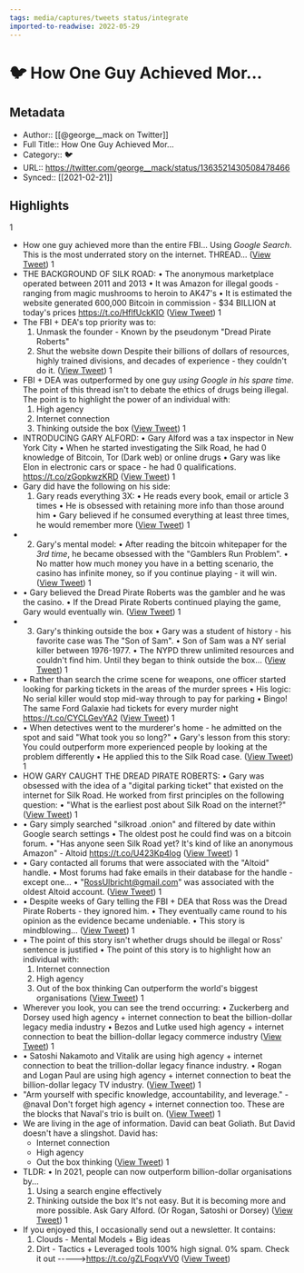 ```yaml
---
tags: media/captures/tweets status/integrate
imported-to-readwise: 2022-05-29
---
```

# 🐦 How One Guy Achieved Mor...

## Metadata
- Author:: [[@george__mack on Twitter]]
- Full Title:: How One Guy Achieved Mor...
- Category:: 🐦
- URL:: https://twitter.com/george__mack/status/1363521430508478466
- Synced:: [[2021-02-21]]

## Highlights
1
- How one guy achieved more than the entire FBI...
  Using *Google Search*. 
  This is the most underrated story on the internet.
  THREAD... ([View Tweet](https://twitter.com/george__mack/status/1363521430508478466))
1
- THE BACKGROUND OF SILK ROAD:
  • The anonymous marketplace operated between 2011 and 2013
  • It was Amazon for illegal goods - ranging from magic mushrooms to heroin to AK47's
  • It is estimated the website generated 600,000 Bitcoin in commission - $34 BILLION at today's prices https://t.co/HflfUckKIO ([View Tweet](https://twitter.com/george__mack/status/1363521438175662083))
1
- The FBI + DEA's top priority was to: 
  1. Unmask the founder - Known by the pseudonym "Dread Pirate Roberts"
  2. Shut the website down 
  Despite their billions of dollars of resources, highly trained divisions, and decades of experience - they couldn't do it. ([View Tweet](https://twitter.com/george__mack/status/1363521440843235336))
1
- FBI + DEA was outperformed by one guy *using Google in his spare time*.
  The point of this thread isn't to debate the ethics of drugs being illegal. 
  The point is to highlight the power of an individual with: 
  1. High agency 
  2. Internet connection
  3. Thinking outside the box ([View Tweet](https://twitter.com/george__mack/status/1363521443326271488))
1
- INTRODUCING GARY ALFORD: 
  • Gary Alford was a tax inspector in New York City
  • When he started investigating the Silk Road, he had 0 knowledge of Bitcoin, Tor (Dark web) or online drugs
  • Gary was like Elon in electronic cars or space - he had 0 qualifications. https://t.co/zGopkwzKRD ([View Tweet](https://twitter.com/george__mack/status/1363521448413962243))
1
- Gary did have the following on his side: 
  1. Gary reads everything 3X: 
  • He reads every book, email or article 3 times
  • He is obsessed with retaining more info than those around him
  • Gary believed if he consumed everything at least three times, he would remember more ([View Tweet](https://twitter.com/george__mack/status/1363521451849109506))
1
- 2. Gary's mental model: 
  • After reading the bitcoin whitepaper for the *3rd time*, he became obsessed with the "Gamblers Run Problem". 
  • No matter how much money you have in a betting scenario, the casino has infinite money, so if you continue playing - it will win. ([View Tweet](https://twitter.com/george__mack/status/1363521454277611521))
1
- • Gary believed the Dread Pirate Roberts was the gambler and he was the casino. 
  • If the Dread Pirate Roberts continued playing the game, Gary would eventually win. ([View Tweet](https://twitter.com/george__mack/status/1363521456508960768))
1
- 3. Gary's thinking outside the box
  • Gary was a student of history - his favorite case was The "Son of Sam". 
  • Son of Sam was a NY serial killer between 1976-1977. 
  • The NYPD threw unlimited resources and couldn't find him. 
  Until they began to think outside the box... ([View Tweet](https://twitter.com/george__mack/status/1363521458937491457))
1
- • Rather than search the crime scene for weapons, one officer started looking for parking tickets in the areas of the murder sprees
  • His logic: No serial killer would stop mid-way through to pay for parking
  • Bingo! The same Ford Galaxie had tickets for every murder night https://t.co/CYCLGevYA2 ([View Tweet](https://twitter.com/george__mack/status/1363521464297783296))
1
- • When detectives went to the murderer's home - he admitted on the spot and said "What took you so long?" 
  • Gary's lesson from this story: 
  You could outperform more experienced people by looking at the problem differently
  • He applied this to the Silk Road case. ([View Tweet](https://twitter.com/george__mack/status/1363521468450172930))
1
- HOW GARY CAUGHT THE DREAD PIRATE ROBERTS: 
  • Gary was obsessed with the idea of a "digital parking ticket" that existed on the internet for Silk Road. 
  He worked from first principles on the following question: 
  • "What is the earliest post about Silk Road on the internet?" ([View Tweet](https://twitter.com/george__mack/status/1363521470866063364))
1
- • Gary simply searched "silkroad .onion" and filtered by date within Google search settings
  • The oldest post he could find was on a bitcoin forum. 
  • "Has anyone seen Silk Road yet? It's kind of like an anonymous Amazon" - Altoid https://t.co/U423Kp4log ([View Tweet](https://twitter.com/george__mack/status/1363521473747558403))
1
- • Gary contacted all forums that were associated with the "Altoid" handle. 
  • Most forums had fake emails in their database for the handle - except one... 
  • "RossUlbricht@gmail.com" was associated with the oldest Altoid account. ([View Tweet](https://twitter.com/george__mack/status/1363521477191102469))
1
- • Despite weeks of Gary telling the FBI + DEA that Ross was the Dread Pirate Roberts - they ignored him. 
  • They eventually came round to his opinion as the evidence became undeniable. 
  • This story is mindblowing... ([View Tweet](https://twitter.com/george__mack/status/1363521479632158721))
1
- • The point of this story isn't whether drugs should be illegal or Ross' sentence is justified
  • The point of this story is to highlight how an individual with:
  1. Internet connection
  2. High agency
  3. Out of the box thinking 
  Can outperform the world's biggest organisations ([View Tweet](https://twitter.com/george__mack/status/1363521482341629959))
1
- Wherever you look, you can see the trend occurring: 
  • Zuckerberg and Dorsey used high agency + internet connection to beat the billion-dollar legacy media industry 
  • Bezos and Lutke used high agency + internet connection to beat the billion-dollar legacy commerce industry ([View Tweet](https://twitter.com/george__mack/status/1363521484753416199))
1
- • Satoshi Nakamoto and Vitalik are using high agency + internet connection to beat the trillion-dollar legacy finance industry. 
  • Rogan and Logan Paul are using high agency + internet connection to beat the billion-dollar legacy TV industry. ([View Tweet](https://twitter.com/george__mack/status/1363521487144169473))
1
- "Arm yourself with specific knowledge, accountability, and leverage." - @naval 
  Don't forget high agency + internet connection too. 
  These are the blocks that Naval's trio is built on. ([View Tweet](https://twitter.com/george__mack/status/1363521489052524547))
1
- We are living in the age of information. 
  David can beat Goliath. 
  But David doesn't have a slingshot. 
  David has: 
  - Internet connection 
  - High agency
  - Out the box thinking ([View Tweet](https://twitter.com/george__mack/status/1363521490973585412))
1
- TLDR: 
  • In 2021, people can now outperform billion-dollar organisations by...
  1. Using a search engine effectively
  2. Thinking outside the box
  It's not easy. 
  But it is becoming more and more possible. 
  Ask Gary Alford. 
  (Or Rogan, Satoshi or Dorsey) ([View Tweet](https://twitter.com/george__mack/status/1363521493519450112))
1
- If you enjoyed this, I occasionally send out a newsletter. 
  It contains: 
  1. Clouds - Mental Models + Big ideas 
  2. Dirt - Tactics + Leveraged tools 
  100% high signal. 0% spam. 
  Check it out ----->https://t.co/gZLFoqxVV0 ([View Tweet](https://twitter.com/george__mack/status/1363521495948029953))
